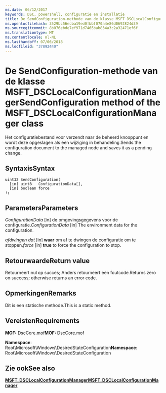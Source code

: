 ```yaml
---
ms.date: 06/12/2017
keywords: DSC, powershell, configuratie en installatie
title: De SendConfiguration-methode van de klasse MSFT_DSCLocalConfigurationManager
ms.openlocfilehash: 3529bc56ecba19ed0fbbf070a4e86d0692824d39
ms.sourcegitcommit: 8b076ebde7ef971d7465bab834a3c2a32471ef6f
ms.translationtype: MT
ms.contentlocale: nl-NL
ms.lasthandoff: 07/06/2018
ms.locfileid: "37892440"
---
```

# <a name="sendconfiguration-method-of-the-msftdsclocalconfigurationmanager-class"></a><span data-ttu-id="379ba-103">De SendConfiguration-methode van de klasse MSFT_DSCLocalConfigurationManager</span><span class="sxs-lookup"><span data-stu-id="379ba-103">SendConfiguration method of the MSFT_DSCLocalConfigurationManager class</span></span>

<span data-ttu-id="379ba-104">Het configuratiebestand voor verzendt naar de beheerd knooppunt en wordt deze opgeslagen als een wijziging in behandeling.</span><span class="sxs-lookup"><span data-stu-id="379ba-104">Sends the configuration document to the managed node and saves it as a pending change.</span></span>

## <a name="syntax"></a><span data-ttu-id="379ba-105">Syntaxis</span><span class="sxs-lookup"><span data-stu-id="379ba-105">Syntax</span></span>

```mof
uint32 SendConfiguration(
  [in] uint8   ConfigurationData[],
  [in] boolean force
);
```

## <a name="parameters"></a><span data-ttu-id="379ba-106">Parameters</span><span class="sxs-lookup"><span data-stu-id="379ba-106">Parameters</span></span>

<span data-ttu-id="379ba-107">*ConfigurationData* \[in\] de omgevingsgegevens voor de configuratie.</span><span class="sxs-lookup"><span data-stu-id="379ba-107">*ConfigurationData* \[in\] The environment data for the configuration.</span></span>

<span data-ttu-id="379ba-108">*afdwingen dat* \[in\] **waar** om af te dwingen de configuratie om te stoppen.</span><span class="sxs-lookup"><span data-stu-id="379ba-108">*force* \[in\] **true** to force the configuration to stop.</span></span>

## <a name="return-value"></a><span data-ttu-id="379ba-109">Retourwaarde</span><span class="sxs-lookup"><span data-stu-id="379ba-109">Return value</span></span>

<span data-ttu-id="379ba-110">Retourneert nul op succes; Anders retourneert een foutcode.</span><span class="sxs-lookup"><span data-stu-id="379ba-110">Returns zero on success; otherwise returns an error code.</span></span>

## <a name="remarks"></a><span data-ttu-id="379ba-111">Opmerkingen</span><span class="sxs-lookup"><span data-stu-id="379ba-111">Remarks</span></span>

<span data-ttu-id="379ba-112">Dit is een statische methode.</span><span class="sxs-lookup"><span data-stu-id="379ba-112">This is a static method.</span></span>

## <a name="requirements"></a><span data-ttu-id="379ba-113">Vereisten</span><span class="sxs-lookup"><span data-stu-id="379ba-113">Requirements</span></span>

<span data-ttu-id="379ba-114">**MOF:** DscCore.mof</span><span class="sxs-lookup"><span data-stu-id="379ba-114">**MOF:** DscCore.mof</span></span>

<span data-ttu-id="379ba-115">**Namespace**: Root\Microsoft\Windows\DesiredStateConfiguration</span><span class="sxs-lookup"><span data-stu-id="379ba-115">**Namespace**: Root\Microsoft\Windows\DesiredStateConfiguration</span></span>

## <a name="see-also"></a><span data-ttu-id="379ba-116">Zie ook</span><span class="sxs-lookup"><span data-stu-id="379ba-116">See also</span></span>

[<span data-ttu-id="379ba-117">**MSFT_DSCLocalConfigurationManager**</span><span class="sxs-lookup"><span data-stu-id="379ba-117">**MSFT_DSCLocalConfigurationManager**</span></span>](msft-dsclocalconfigurationmanager.md)
